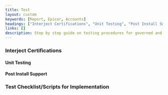 ```yaml
---
title: Test
layout: custom
keywords: [Report, Epicor, Accounts]
headings: ["Interject Certifications", "Unit Testing", "Post Install Support", "Test Checklist/Scripts for Implementation"]
links: []
description: Step by step guide on testing procedures for governed and ad-hoc reports.
---
```


### Interject Certifications

#### Unit Testing

#### Post Install Support

### Test Checklist/Scripts for Implementation

